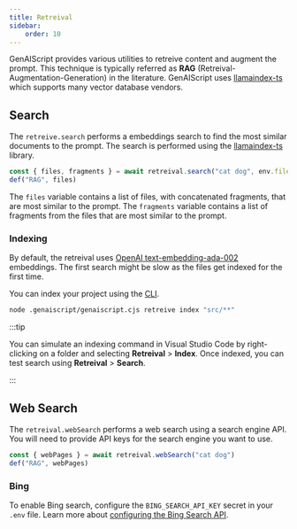 ```yaml
---
title: Retreival
sidebar:
    order: 10
---
```


GenAIScript provides various utilities to retreive content and augment the prompt. This technique is typically referred as **RAG** (Retreival-Augmentation-Generation) in the literature. GenAIScript uses [llamaindex-ts](https://ts.llamaindex.ai/api/classes/VectorIndexRetriever) which supports many vector database vendors.

## Search

The `retreive.search` performs a embeddings search to find the most similar documents to the prompt. The search is performed using the [llamaindex-ts](https://ts.llamaindex.ai/api/classes/VectorIndexRetriever) library.

```js
const { files, fragments } = await retreival.search("cat dog", env.files)
def("RAG", files)
```

The `files` variable contains a list of files, with concatenated fragments, that are most similar to the prompt. The `fragments` variable contains a list of fragments from the files that are most similar to the prompt.

### Indexing

By default, the retreival uses [OpenAI text-embedding-ada-002](https://ts.llamaindex.ai/modules/embeddings/) embeddings. The first search might be slow as the files get indexed for the first time.

You can index your project using the [CLI](/genaiscript/reference/cli).

```sh
node .genaiscript/genaiscript.cjs retreive index "src/**"
```

:::tip

You can simulate an indexing command in Visual Studio Code by right-clicking on a folder and selecting **Retreival** > **Index**. Once indexed, you can test search using **Retreival** > **Search**.

:::

## Web Search

The `retreival.webSearch` performs a web search using a search engine API. You will need to provide API keys for the search engine you want to use.

```js
const { webPages } = await retreival.webSearch("cat dog")
def("RAG", webPages)
```

### Bing

To enable Bing search, configure the `BING_SEARCH_API_KEY` secret in your `.env` file. Learn more about [configuring the Bing Search API](https://www.microsoft.com/en-us/bing/apis/bing-web-search-api).
